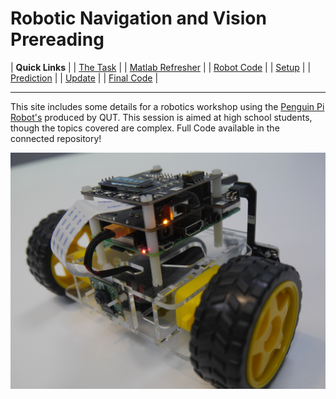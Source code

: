 # Robotic Navigation and Vision Prereading

| **Quick Links**                         |
| [The Task](The_Task.md)                 |
| [Matlab Refresher](Matlab_Refresher.md) |
| [Robot Code](Robot_Code.md)             |
| [Setup](Setup.md)                       |
| [Prediction](Prediction.md)             |
| [Update](Update.md)                     | 
| [Final Code](Final_Code.md)             |

---
This site includes some details for a robotics workshop using the [Penguin Pi Robot's](https://cirrusrobotics.com.au/products/penguinpi/) produced by QUT. This session is aimed at high school students, though the topics covered are complex. 
Full Code available in the connected repository!

![P1080377](Attachments/P1080377.jpg)